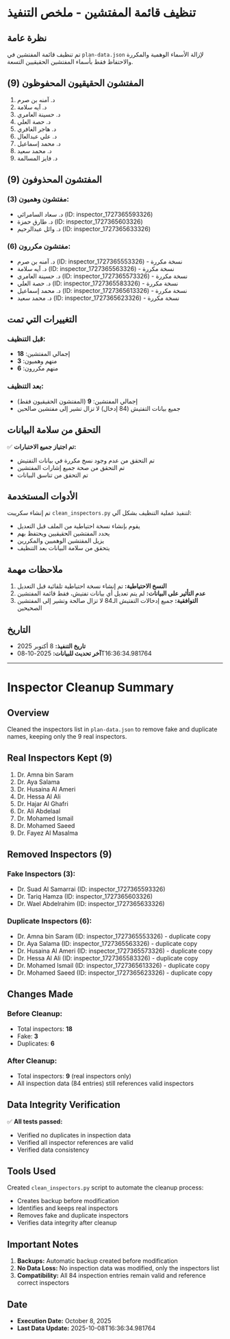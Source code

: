 # تنظيف قائمة المفتشين - ملخص التنفيذ

## نظرة عامة
تم تنظيف قائمة المفتشين في `plan-data.json` لإزالة الأسماء الوهمية والمكررة والاحتفاظ فقط بأسماء المفتشين الحقيقيين التسعة.

## المفتشون الحقيقيون المحفوظون (9)
1. د. آمنه بن صرم
2. د. آيه سلامة
3. د. حسينة العامري
4. د. حصة العلي
5. د. هاجر الغافري
6. د. علي عبدالعال
7. د. محمد إسماعيل
8. د. محمد سعيد
9. د. فايز المسالمة

## المفتشون المحذوفون (9)

### مفتشون وهميون (3):
- د. سعاد السامرائي (ID: inspector_1727365593326)
- د. طارق حمزة (ID: inspector_1727365603326)
- د. وائل عبدالرحيم (ID: inspector_1727365633326)

### مفتشون مكررون (6):
- د. آمنه بن صرم (ID: inspector_1727365553326) - نسخة مكررة
- د. آيه سلامة (ID: inspector_1727365563326) - نسخة مكررة
- د. حسينة العامري (ID: inspector_1727365573326) - نسخة مكررة
- د. حصة العلي (ID: inspector_1727365583326) - نسخة مكررة
- د. محمد إسماعيل (ID: inspector_1727365613326) - نسخة مكررة
- د. محمد سعيد (ID: inspector_1727365623326) - نسخة مكررة

## التغييرات التي تمت

### قبل التنظيف:
- إجمالي المفتشين: **18**
- منهم وهميون: **3**
- منهم مكررون: **6**

### بعد التنظيف:
- إجمالي المفتشين: **9** (المفتشون الحقيقيون فقط)
- جميع بيانات التفتيش (84 إدخال) لا تزال تشير إلى مفتشين صالحين

## التحقق من سلامة البيانات

✅ **تم اجتياز جميع الاختبارات:**
- تم التحقق من عدم وجود نسخ مكررة في بيانات التفتيش
- تم التحقق من صحة جميع إشارات المفتشين
- تم التحقق من تناسق البيانات

## الأدوات المستخدمة

تم إنشاء سكريبت `clean_inspectors.py` لتنفيذ عملية التنظيف بشكل آلي:
- يقوم بإنشاء نسخة احتياطية من الملف قبل التعديل
- يحدد المفتشين الحقيقيين ويحتفظ بهم
- يزيل المفتشين الوهميين والمكررين
- يتحقق من سلامة البيانات بعد التنظيف

## ملاحظات مهمة

1. **النسخ الاحتياطية:** تم إنشاء نسخة احتياطية تلقائية قبل التعديل
2. **عدم التأثير على البيانات:** لم يتم تعديل أي بيانات تفتيش، فقط قائمة المفتشين
3. **التوافقية:** جميع إدخالات التفتيش الـ84 لا تزال صالحة وتشير إلى المفتشين الصحيحين

## التاريخ
- **تاريخ التنفيذ:** 8 أكتوبر 2025
- **آخر تحديث للبيانات:** 2025-10-08T16:36:34.981764

---

# Inspector Cleanup Summary

## Overview
Cleaned the inspectors list in `plan-data.json` to remove fake and duplicate names, keeping only the 9 real inspectors.

## Real Inspectors Kept (9)
1. Dr. Amna bin Saram
2. Dr. Aya Salama
3. Dr. Husaina Al Ameri
4. Dr. Hessa Al Ali
5. Dr. Hajar Al Ghafri
6. Dr. Ali Abdelaal
7. Dr. Mohamed Ismail
8. Dr. Mohamed Saeed
9. Dr. Fayez Al Masalma

## Removed Inspectors (9)

### Fake Inspectors (3):
- Dr. Suad Al Samarrai (ID: inspector_1727365593326)
- Dr. Tariq Hamza (ID: inspector_1727365603326)
- Dr. Wael Abdelrahim (ID: inspector_1727365633326)

### Duplicate Inspectors (6):
- Dr. Amna bin Saram (ID: inspector_1727365553326) - duplicate copy
- Dr. Aya Salama (ID: inspector_1727365563326) - duplicate copy
- Dr. Husaina Al Ameri (ID: inspector_1727365573326) - duplicate copy
- Dr. Hessa Al Ali (ID: inspector_1727365583326) - duplicate copy
- Dr. Mohamed Ismail (ID: inspector_1727365613326) - duplicate copy
- Dr. Mohamed Saeed (ID: inspector_1727365623326) - duplicate copy

## Changes Made

### Before Cleanup:
- Total inspectors: **18**
- Fake: **3**
- Duplicates: **6**

### After Cleanup:
- Total inspectors: **9** (real inspectors only)
- All inspection data (84 entries) still references valid inspectors

## Data Integrity Verification

✅ **All tests passed:**
- Verified no duplicates in inspection data
- Verified all inspector references are valid
- Verified data consistency

## Tools Used

Created `clean_inspectors.py` script to automate the cleanup process:
- Creates backup before modification
- Identifies and keeps real inspectors
- Removes fake and duplicate inspectors
- Verifies data integrity after cleanup

## Important Notes

1. **Backups:** Automatic backup created before modification
2. **No Data Loss:** No inspection data was modified, only the inspectors list
3. **Compatibility:** All 84 inspection entries remain valid and reference correct inspectors

## Date
- **Execution Date:** October 8, 2025
- **Last Data Update:** 2025-10-08T16:36:34.981764
